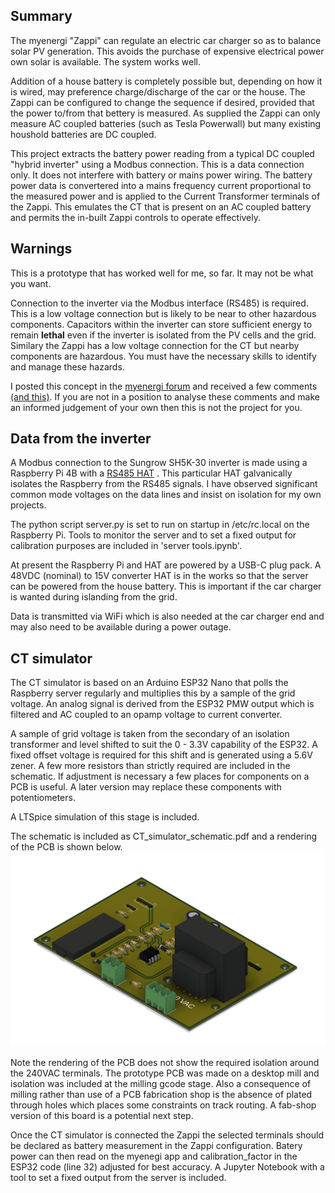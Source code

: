 ## Summary
The myenergi "Zappi" can regulate an electric car charger so as to balance solar PV generation.  This avoids the purchase of expensive electrical power own solar is available.  The system works well.  

Addition of a house battery is completely possible but, depending on how it is wired, may preference charge/discharge of the car or the house. The Zappi can be configured to change the sequence if desired, provided that the power to/from that bettery is measured.   As supplied the Zappi can only measure AC coupled batteries (such as Tesla Powerwall) but many existing houshold batteries are DC coupled.

This project extracts the battery power reading from a typical DC coupled "hybrid inverter" using a Modbus connection.  This is a data connection only.  It does not interfere with battery or mains power wiring.   The battery power data is convertered into a mains frequency current proportional to the measured power and is applied to the Current Transformer terminals of the Zappi.  This emulates the CT that is present on an AC coupled battery and permits the in-built Zappi controls to operate effectively.

## Warnings
This is a prototype that has worked well for me, so far.   It may not be what you want.

Connection to the inverter via the Modbus interface (RS485) is required.  This is a low voltage connection but is likely to be near to other hazardous components.  Capacitors within the inverter can store sufficient energy to remain **lethal** even if the inverter is isolated from the PV cells and the grid.  Similary the Zappi has a low voltage connection for the CT but nearby components are hazardous.   You must have the necessary skills to identify and manage these hazards. 

I posted this concept in the [myenergi forum](https://myenergi.info/viewtopic.php?p=132908#p132908)   and received a few comments [(and this)](https://myenergi.info/viewtopic.php?p=133013#p133013).  If you are not in a position to analyse these comments and make an informed judgement of your own then this is not the project for you.

## Data from the inverter
A Modbus connection to the Sungrow SH5K-30 inverter is made using a Raspberry Pi 4B with a [RS485 HAT](https://www.waveshare.com/rs485-can-hat-b.htm) .  This particular HAT galvanically isolates the Raspberry from the RS485 signals.  I have observed significant common mode voltages on the data lines and insist on isolation for my own projects.   

The python script server.py is set to run on startup in /etc/rc.local on the Raspberry Pi.  Tools to monitor the server and to set a fixed output for calibration purposes are included in 'server tools.ipynb'.

At present the Raspberry Pi and HAT are powered by a USB-C plug pack.  A 48VDC (nominal) to 15V converter HAT is in the works so that the server can be powered from the house battery.  This is important if the car charger is wanted during islanding from the grid.

Data is transmitted via WiFi which is also needed at the car charger end and may also need to be available during a power outage.

## CT simulator
The CT simulator is based on an Arduino ESP32 Nano that polls the Raspberry server regularly and multiplies this by a sample of the grid voltage.  An analog signal is derived from the ESP32 PMW output which is filtered and AC coupled to an opamp voltage to current converter.  

A sample of grid voltage is taken from the secondary of an isolation transformer and level shifted to suit the 0 - 3.3V capability of the ESP32.  A fixed offset voltage is required for this shift and is generated using a 5.6V zener.  A few more resistors than strictly required are included in the schematic.  If adjustment is necessary a few places for components on a PCB is useful.  A later version may replace these components with potentiometers.

A LTSpice simulation of this stage is included.

The schematic is included as CT_simulator_schematic.pdf and a rendering of the PCB is shown below.
![PCB](CT_simulator_PCB.png) 

Note the rendering of the PCB does not show the required isolation around the 240VAC terminals.  The prototype PCB was made on a desktop mill and isolation was included at the milling gcode stage.   Also a consequence of milling rather than use of a PCB fabrication shop is the absence of plated through holes which places some constraints on track routing.  A fab-shop version of this board is a potential next step.

Once the CT simulator is connected the Zappi the selected terminals should be declared as battery measurement in the Zappi configuration.  Batery power can then read on the myenegi app and calibration_factor in the ESP32 code (line 32) adjusted for best accuracy.  A Jupyter Notebook with a tool to set a fixed output from the server is included.

